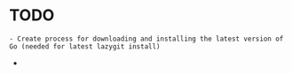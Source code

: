 # TODO
    - Create process for downloading and installing the latest version of Go (needed for latest lazygit install)
- 
